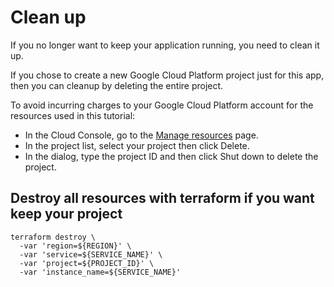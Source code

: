 # Clean up

If you no longer want to keep your application running, you need to clean it up. 

If you chose to create a new Google Cloud Platform project just for this app, then you can cleanup by deleting the entire project. 


To avoid incurring charges to your Google Cloud Platform account for the resources used in this tutorial:
 * In the Cloud Console, go to the [Manage resources](https://console.cloud.google.com/cloud-resource-manager) page.
 * In the project list, select your project then click Delete.
 * In the dialog, type the project ID and then click Shut down to delete the project.
 
## Destroy all resources with terraform if you want keep your project

```shell
terraform destroy \
  -var 'region=${REGION}' \
  -var 'service=${SERVICE_NAME}' \
  -var 'project=${PROJECT_ID}' \
  -var 'instance_name=${SERVICE_NAME}'
```
